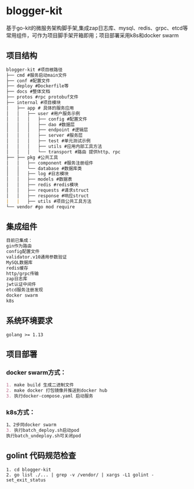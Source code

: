 # blogger-kit
基于go-kit的微服务架构脚手架,集成zap日志库、mysql、redis、grpc、etcd等常用组件，可作为项目脚手架开箱即用；项目部署采用k8s和docker swarm

## 项目结构
```markdown
blogger-kit #项目根路径
├── cmd #服务启动main文件
├── conf #配置文件
├── deploy #Dockerfile等
├── docs #整体文档
├── protos #rpc protobuf文件
├── internal #项目模块
│   ├── app # 具体的服务应用
│   │   ├── user #用户服务示例
│   │   │   ├── config #配置文件
│   │   │   ├── dao #数据层
│   │   │   ├── endpoint #逻辑层
│   │   │   ├── server #服务层
│   │   │   ├── test #单元测试示例
│   │   │   ├── utils #应用内部工具方法
│   │   │   └── transport #路由 提供http、rpc
├── ├── pkg #公共工具
│   │   ├── component #服务注册组件
│   │   └── database #数据库类   
│   │   ├── log #日志模块
│   │   ├── models #数据表
│   │   ├── redis #redis模块
│   │   ├── requests #请求struct
│   │   ├── response #响应struct
|   |   ├── utils #项目公共工具方法
└── vendor #go mod require
```

## 集成组件
```markdown
目前已集成：
gin作为路由
config配置文件
validator.v10通用参数验证
MySQL数据库
redis缓存
http/grpc传输
zap日志库
jwt认证中间件
etcd服务注册发现
docker swarm
k8s
```

## 系统环境要求
```$xslt
golang >= 1.13
```

## 项目部署
### docker swarm方式：
```markdown
1. make build 生成二进制文件
2. make docker 打包镜像并推送到docker hub
3. 执行docker-compose.yaml 启动服务
```
### k8s方式：
```markdown
1、2步同docker swarm
3. 执行batch_deploy.sh启动pod
执行batch_undeploy.sh可关闭pod
```

## golint 代码规范检查
```$xslt
1. cd blogger-kit
2. go list ./... | grep -v /vendor/ | xargs -L1 golint -set_exit_status
```